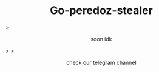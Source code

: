 <h1 align="center">Go-peredoz-stealer</h1>
> <p align="center">soon idk</p>
> 
> <p align="center" href="https://t.me/kryyaasoft">check our telegram channel</p>
